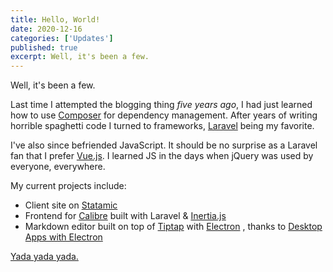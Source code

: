 ```yaml
---
title: Hello, World!
date: 2020-12-16
categories: ['Updates']
published: true
excerpt: Well, it's been a few.
---
```

Well, it's been a few.

Last time I attempted the blogging thing *five years ago*, I had just learned how to use [Composer](https://getcomposer.org) for dependency management.
After years of writing horrible spaghetti code I turned to frameworks, [Laravel](https://laravel.com) being my favorite.

I've also since befriended JavaScript. It should be no surprise as a Laravel fan that I prefer [Vue.js](https://vuejs.org).
I learned JS in the days when jQuery was used by everyone, everywhere.

My current projects include:

- Client site on [Statamic](https://statamic.com)
- Frontend for [Calibre](https://calibre-ebook.com) built with Laravel & [Inertia.js](https://inertiajs.com)
- Markdown editor built on top of [Tiptap](https://tiptap.dev) with [Electron](https://electronjs.org) , thanks to [Desktop Apps with Electron](https://beyondco.de/video-courses/desktop-apps-with-electron)

[Yada yada yada.](https://www.youtube.com/watch?v=O6kRqnfsBEc)
